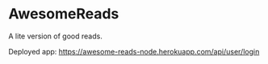 # AwesomeReads
A lite version of good reads.

Deployed app:
https://awesome-reads-node.herokuapp.com/api/user/login
